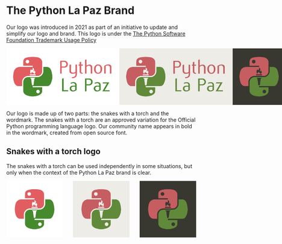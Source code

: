 # The Python La Paz Brand
Our logo was introduced in 2021 as part of an initiative to update and simplify our logo and brand. This logo is under the [The Python Software Foundation Trademark Usage Policy](https://www.python.org/psf/trademarks/)

<div style="display:flex; justify-content:space-between;">
    <img src="https://github.com/python-la-paz/brand-standards/blob/main/brand_logo/plp-brand.png"  height="150"/>
    <img src="https://github.com/python-la-paz/brand-standards/blob/main/brand_logo/plp-brand-white.jpg" height="150"/>
    <img src="https://github.com/python-la-paz/brand-standards/blob/main/brand_logo/plp-brand-dark.jpg" height="150"/>
</div>

Our logo is made up of two parts: the snakes with a torch and the wordmark. The snakes with a torch are an approved variation for the Official Python programming language logo. Our community name appears in bold in the wordmark, created from open source font.

## Snakes with a torch logo
The snakes with a torch can be used independently in some situations, but only when the context of the Python La Paz brand is clear.
<div style="display:flex; justify-content:space-between;">
    <img src="https://github.com/python-la-paz/brand-standards/blob/main/snakes_torch/plp-snakes.png" alt="Snakes with a torch" width="150"/>
    <img src="https://github.com/python-la-paz/brand-standards/blob/main/snakes_torch/plp-snakes-white.jpg" alt="Snakes with a torch" width="150"/>
    <img src="https://github.com/python-la-paz/brand-standards/blob/main/snakes_torch/plp-snakes-dark.jpg" alt="Snakes with a torch" width="150"/>
</div>
